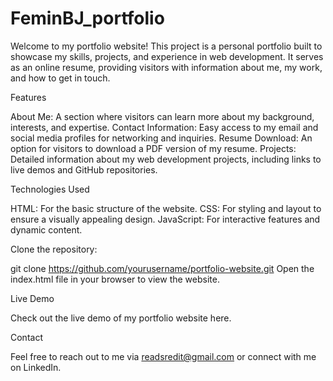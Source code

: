 # FeminBJ_portfolio

Welcome to my portfolio website! This project is a personal portfolio built to showcase my skills, projects, and experience in web development. It serves as an online resume, providing visitors with information about me, my work, and how to get in touch.

Features

About Me: A section where visitors can learn more about my background, interests, and expertise.
Contact Information: Easy access to my email and social media profiles for networking and inquiries.
Resume Download: An option for visitors to download a PDF version of my resume.
Projects: Detailed information about my web development projects, including links to live demos and GitHub repositories.

Technologies Used

HTML: For the basic structure of the website.
CSS: For styling and layout to ensure a visually appealing design.
JavaScript: For interactive features and dynamic content.

Clone the repository:

git clone https://github.com/yourusername/portfolio-website.git
Open the index.html file in your browser to view the website.

Live Demo

Check out the live demo of my portfolio website here.

Contact

Feel free to reach out to me via readsredit@gmail.com or connect with me on LinkedIn.
